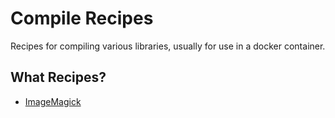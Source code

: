 # Compile Recipes
Recipes for compiling various libraries, usually for use in a docker container.

## What Recipes?
- [ImageMagick](recipes/imagemagick.md)
